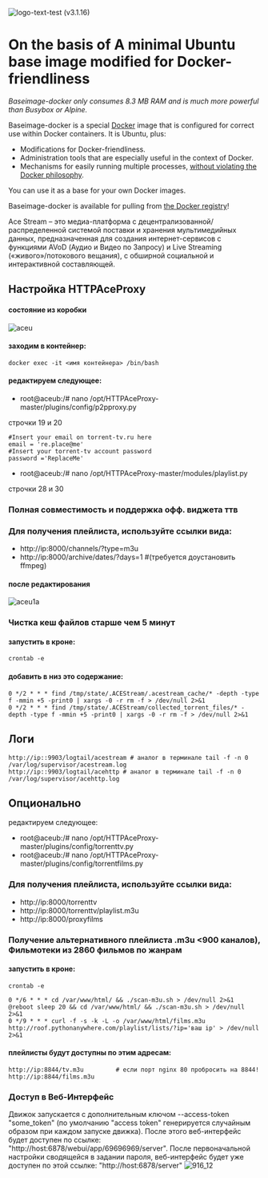 ![logo-text-test](https://user-images.githubusercontent.com/24189833/36645710-3deca456-1a6d-11e8-8bf0-84f078703d8d.png) (v3.1.16) 
# On the basis of A minimal Ubuntu base image modified for Docker-friendliness

_Baseimage-docker only consumes 8.3 MB RAM and is much more powerful than Busybox or Alpine._

Baseimage-docker is a special [Docker](https://www.docker.com) image that is configured for correct use within Docker containers. It is Ubuntu, plus:

 * Modifications for Docker-friendliness.
 * Administration tools that are especially useful in the context of Docker.
 * Mechanisms for easily running multiple processes, [without violating the Docker philosophy](#docker_single_process).

You can use it as a base for your own Docker images.

Baseimage-docker is available for pulling from [the Docker registry](https://registry.hub.docker.com/u/phusion/baseimage/)!

Ace Stream – это медиа-платформа с децентрализованной/распределенной системой поставки и хранения мультимедийных данных, предназначенная для создания интернет-сервисов с функциями AVoD (Аудио и Видео по Запросу) и Live Streaming («живого»/потокового вещания), с обширной социальной и интерактивной составляющей.
## Настройка HTTPAceProxy
#### состояние из коробки
![aceu](https://user-images.githubusercontent.com/24189833/38779611-0ccc2372-40cb-11e8-94c1-2ba325a14481.png)
#### заходим в контейнер:
```
docker exec -it <имя контейнера> /bin/bash
```
#### редактируем следующее:
* root@aceub:/# nano /opt/HTTPAceProxy-master/plugins/config/p2pproxy.py

строчки 19 и 20
```
#Insert your email on torrent-tv.ru here
email = 're.place@me'
#Insert your torrent-tv account password
password ='ReplaceMe'
```
* root@aceub:/# nano /opt/HTTPAceProxy-master/modules/playlist.py

строчки 28 и 30


### Полная совместимость и поддержка офф. виджета ттв
### Для получения плейлиста, используйте ссылки вида:
* http://ip:8000/channels/?type=m3u
* http://ip:8000/archive/dates/?days=1 #(требуется доустановить ffmpeg)
#### после редактирования
![aceu1a](https://user-images.githubusercontent.com/24189833/38780048-583d0820-40d1-11e8-9635-779b2afb618a.png)

### Чистка кеш файлов старше чем 5 минут

#### запустить в кроне:
```
crontab -e
```
#### добавить в низ это содержание:
```
0 */2 * * * find /tmp/state/.ACEStream/.acestream_cache/* -depth -type f -mmin +5 -print0 | xargs -0 -r rm -f > /dev/null 2>&1
0 */2 * * * find /tmp/state/.ACEStream/collected_torrent_files/* -depth -type f -mmin +5 -print0 | xargs -0 -r rm -f > /dev/null 2>&1
```
## Логи
```
http://ip::9903/logtail/acestream # аналог в терминале tail -f -n 0 /var/log/supervisor/acestream.log
http://ip::9903/logtail/acehttp # аналог в терминале tail -f -n 0 /var/log/supervisor/acehttp.log
```
## Опционально
редактируем следующее:
* root@aceub:/# nano /opt/HTTPAceProxy-master/plugins/config/torrenttv.py
* root@aceub:/# nano /opt/HTTPAceProxy-master/plugins/config/torrentfilms.py
### Для получения плейлиста, используйте ссылки вида:
* http://ip:8000/torrenttv
* http://ip:8000/torrenttv/playlist.m3u
* http://ip:8000/proxyfilms

### Получение альтернативного плейлиста .m3u <900 каналов), Фильмотеки из 2860 фильмов по жанрам
#### запустить в кроне:
```
crontab -e
```
```
0 */6 * * * cd /var/www/html/ && ./scan-m3u.sh > /dev/null 2>&1
@reboot sleep 20 && cd /var/www/html/ && ./scan-m3u.sh > /dev/null 2>&1
0 */9 * * * curl -f -s -k -L -o /var/www/html/films.m3u http://roof.pythonanywhere.com/playlist/lists/?ip='ваш ip' > /dev/null 2>&1
```
#### плейлисты будут доступны по этим адресам:
```
http://ip:8844/tv.m3u         # если порт nginx 80 пробросить на 8844!
http://ip:8844/films.m3u
```
### Доступ в Веб-Интерфейс
Движок запускается с дополнительным ключом --access-token "some_token" (по умолчанию "access token" генерируется случайным образом при каждом запуске движка).
После этого веб-интерфейс будет доступен по ссылке: "http://host:6878/webui/app/69696969/server". После первоначальной настройки сводящейся в задании пароля, веб-интерфейс будет уже доступен по этой ссылке: "http://host:6878/server"
![916_12](https://user-images.githubusercontent.com/24189833/36639742-7690df16-1a13-11e8-8a34-fc2d6b7a4200.png)
